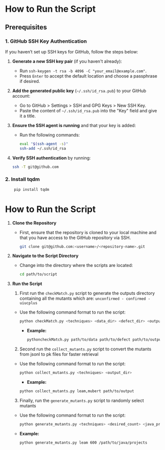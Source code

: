 # How to Run the Script

## Prerequisites

### 1. GitHub SSH Key Authentication
If you haven’t set up SSH keys for GitHub, follow the steps below:

1. **Generate a new SSH key pair** (if you haven't already):
   - Run `ssh-keygen -t rsa -b 4096 -C "your_email@example.com"`.
   - Press `Enter` to accept the default location and choose a passphrase if desired.

2. **Add the generated public key** (`~/.ssh/id_rsa.pub`) to your GitHub account:
   - Go to GitHub > Settings > SSH and GPG Keys > New SSH Key.
   - Paste the content of `~/.ssh/id_rsa.pub` into the "Key" field and give it a title.

3. **Ensure the SSH agent is running** and that your key is added:
   - Run the following commands:
     ```bash
     eval "$(ssh-agent -s)"
     ssh-add ~/.ssh/id_rsa
     ```

4. **Verify SSH authentication** by running:
   ```bash
   ssh -T git@github.com
### 2. Install tqdm
 ```bash
     pip install tqdm
 ```
# How to Run the Script

1. **Clone the Repository**
    
    * First, ensure that the repository is cloned to your local machine and that you have access to the GitHub repository via SSH.
          
        ```bash
        git clone git@github.com:<username>/<repository-name>.git
        ```

2. **Navigate to the Script Directory**
    
    * Change into the directory where the scripts are located:
        
        ```bash
        cd path/to/script
        ```

3. **Run the Script**
   1. First run the ```checkMatch.py``` script to generate the outputs directory containing all the mutants which are: ```unconfirmed - confirmed - uiucplus```
     
    * Use the following command format to run the script:
        
        ```bash
        python checkMatch.py <techniques> <data_dir> <defect_dir> <output_dir> <uiucplusMutant.csv>
        ```
      * **Example:**
        
        ```bash
        pythoncheckMatch.py path/to/data path/to/defect path/to/output leam path/to/uiucplusMutant.csv
        ```
   2. Second run the ```collect_mutants.py``` script to convert the mutants from jsonl to pk files for faster retrieval
     
    * Use the following command format to run the script:
        
        ```bash
        python collect_mutants.py <techniques> <output_dir>
        ```
        * **Example:**
        
        ```bash
        python collect_mutants.py leam,mubert path/to/output
        ```

    3. Finally, run the ```generate_mutants.py``` script to randomly select mutants
     
    * Use the following command format to run the script:
        
        ```bash
        python generate_mutants.py <techniques> <desired_count> <java_project>
        ```
    
    * **Example:**
        
        ```bash
        python generate_mutants.py leam 600 /path/to/java/projects
        ```
